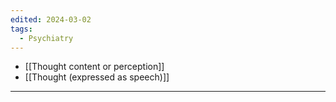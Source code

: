 ```yaml
---
edited: 2024-03-02
tags:
  - Psychiatry
---
```

- [[Thought content or perception]]  
- [[Thought (expressed as speech)]] 

---
